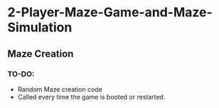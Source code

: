 # 2-Player-Maze-Game-and-Maze-Simulation

## Maze Creation
### TO-DO:
- Random Maze creation code
- Called every time the game is booted or restarted.
